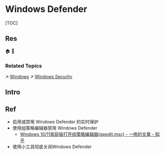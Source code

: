 # Windows Defender

[TOC]



## Res
🏠 
🚧 


### Related Topics
↗ [Windows](../../../../../../🔑%20CS%20Core/🥷🏼%20Operating%20Systems%20&%20Kernels%20(Engineering%20Part)/Microsoft%20Operating%20Systems/Windows/Windows.md)
↗ [Windows Security](../../../../../System%20Security/Operating%20System%20Security/🪟%20Windows%20Security/Windows%20Security.md)



## Intro



## Ref
[关闭 Windows 安全中心中的Defender 防病毒保护]: https://support.microsoft.com/zh-cn/windows/关闭-windows-安全中心中的defender-防病毒保护-99e6004f-c54c-8509-773c-a4d776b77960

[windows11彻底关闭Microsoft Defender的3种方法 - 红头发蓝胖子的文章 - 知乎]: https://zhuanlan.zhihu.com/p/494923217
- 启用或禁用 Windows Defender 的实时保护
- 使用组策略编辑器禁用 Windows Defender
	- [Windows 10/11家庭版打开组策略编辑器(gpedit.msc) - 一修的文章 - 知乎](https://zhuanlan.zhihu.com/p/673820397)
- 使用小工具彻底关闭Windows Defender
